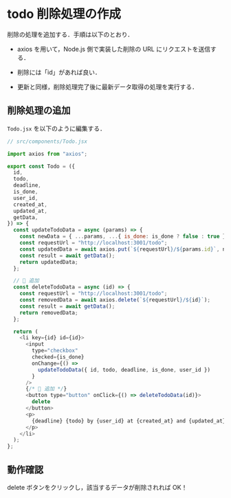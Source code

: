 # todo 削除処理の作成

削除の処理を追加する．手順は以下のとおり．

- axios を用いて，Node.js 側で実装した削除の URL にリクエストを送信する．

- 削除には「id」があれば良い．

- 更新と同様，削除処理完了後に最新データ取得の処理を実行する．

## 削除処理の追加

`Todo.jsx` を以下のように編集する．

```js
// src/components/Todo.jsx

import axios from "axios";

export const Todo = ({
  id,
  todo,
  deadline,
  is_done,
  user_id,
  created_at,
  updated_at,
  getData,
}) => {
  const updateTodoData = async (params) => {
    const newData = { ...params, ...{ is_done: is_done ? false : true } };
    const requestUrl = "http://localhost:3001/todo";
    const updatedData = await axios.put(`${requestUrl}/${params.id}`, newData);
    const result = await getData();
    return updatedData;
  };

  // 🔽 追加
  const deleteTodoData = async (id) => {
    const requestUrl = "http://localhost:3001/todo";
    const removedData = await axios.delete(`${requestUrl}/${id}`);
    const result = await getData();
    return removedData;
  };

  return (
    <li key={id} id={id}>
      <input
        type="checkbox"
        checked={is_done}
        onChange={() =>
          updateTodoData({ id, todo, deadline, is_done, user_id })
        }
      />
      {/* 🔽 追加 */}
      <button type="button" onClick={() => deleteTodoData(id)}>
        delete
      </button>
      <p>
        {deadline} {todo} by {user_id} at {created_at} and {updated_at}
      </p>
    </li>
  );
};
```

## 動作確認

delete ボタンをクリックし，該当するデータが削除されれば OK！
